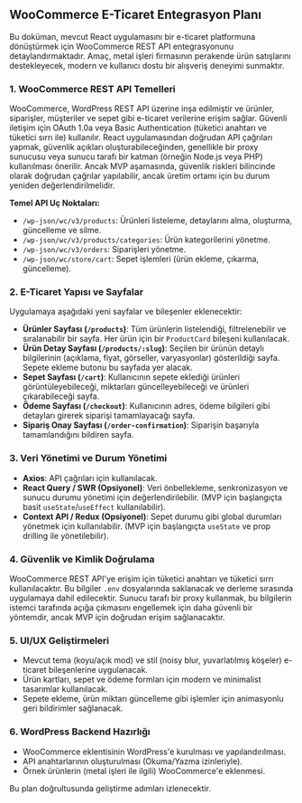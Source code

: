 ## WooCommerce E-Ticaret Entegrasyon Planı

Bu doküman, mevcut React uygulamasını bir e-ticaret platformuna dönüştürmek için WooCommerce REST API entegrasyonunu detaylandırmaktadır. Amaç, metal işleri firmasının perakende ürün satışlarını destekleyecek, modern ve kullanıcı dostu bir alışveriş deneyimi sunmaktır.

### 1. WooCommerce REST API Temelleri

WooCommerce, WordPress REST API üzerine inşa edilmiştir ve ürünler, siparişler, müşteriler ve sepet gibi e-ticaret verilerine erişim sağlar. Güvenli iletişim için OAuth 1.0a veya Basic Authentication (tüketici anahtarı ve tüketici sırrı ile) kullanılır. React uygulamasından doğrudan API çağrıları yapmak, güvenlik açıkları oluşturabileceğinden, genellikle bir proxy sunucusu veya sunucu tarafı bir katman (örneğin Node.js veya PHP) kullanılması önerilir. Ancak MVP aşamasında, güvenlik riskleri bilincinde olarak doğrudan çağrılar yapılabilir, ancak üretim ortamı için bu durum yeniden değerlendirilmelidir.

**Temel API Uç Noktaları:**

*   `/wp-json/wc/v3/products`: Ürünleri listeleme, detaylarını alma, oluşturma, güncelleme ve silme.
*   `/wp-json/wc/v3/products/categories`: Ürün kategorilerini yönetme.
*   `/wp-json/wc/v3/orders`: Siparişleri yönetme.
*   `/wp-json/wc/store/cart`: Sepet işlemleri (ürün ekleme, çıkarma, güncelleme).

### 2. E-Ticaret Yapısı ve Sayfalar

Uygulamaya aşağıdaki yeni sayfalar ve bileşenler eklenecektir:

*   **Ürünler Sayfası (`/products`)**: Tüm ürünlerin listelendiği, filtrelenebilir ve sıralanabilir bir sayfa. Her ürün için bir `ProductCard` bileşeni kullanılacak.
*   **Ürün Detay Sayfası (`/products/:slug`)**: Seçilen bir ürünün detaylı bilgilerinin (açıklama, fiyat, görseller, varyasyonlar) gösterildiği sayfa. Sepete ekleme butonu bu sayfada yer alacak.
*   **Sepet Sayfası (`/cart`)**: Kullanıcının sepete eklediği ürünleri görüntüleyebileceği, miktarları güncelleyebileceği ve ürünleri çıkarabileceği sayfa.
*   **Ödeme Sayfası (`/checkout`)**: Kullanıcının adres, ödeme bilgileri gibi detayları girerek siparişi tamamlayacağı sayfa.
*   **Sipariş Onay Sayfası (`/order-confirmation`)**: Siparişin başarıyla tamamlandığını bildiren sayfa.

### 3. Veri Yönetimi ve Durum Yönetimi

*   **Axios**: API çağrıları için kullanılacak.
*   **React Query / SWR (Opsiyonel)**: Veri önbellekleme, senkronizasyon ve sunucu durumu yönetimi için değerlendirilebilir. (MVP için başlangıçta basit `useState`/`useEffect` kullanılabilir).
*   **Context API / Redux (Opsiyonel)**: Sepet durumu gibi global durumları yönetmek için kullanılabilir. (MVP için başlangıçta `useState` ve prop drilling ile yönetilebilir).

### 4. Güvenlik ve Kimlik Doğrulama

WooCommerce REST API'ye erişim için tüketici anahtarı ve tüketici sırrı kullanılacaktır. Bu bilgiler `.env` dosyalarında saklanacak ve derleme sırasında uygulamaya dahil edilecektir. Sunucu tarafı bir proxy kullanmak, bu bilgilerin istemci tarafında açığa çıkmasını engellemek için daha güvenli bir yöntemdir, ancak MVP için doğrudan erişim sağlanacaktır.

### 5. UI/UX Geliştirmeleri

*   Mevcut tema (koyu/açık mod) ve stil (noisy blur, yuvarlatılmış köşeler) e-ticaret bileşenlerine uygulanacak.
*   Ürün kartları, sepet ve ödeme formları için modern ve minimalist tasarımlar kullanılacak.
*   Sepete ekleme, ürün miktarı güncelleme gibi işlemler için animasyonlu geri bildirimler sağlanacak.

### 6. WordPress Backend Hazırlığı

*   WooCommerce eklentisinin WordPress'e kurulması ve yapılandırılması.
*   API anahtarlarının oluşturulması (Okuma/Yazma izinleriyle).
*   Örnek ürünlerin (metal işleri ile ilgili) WooCommerce'e eklenmesi.

Bu plan doğrultusunda geliştirme adımları izlenecektir.
